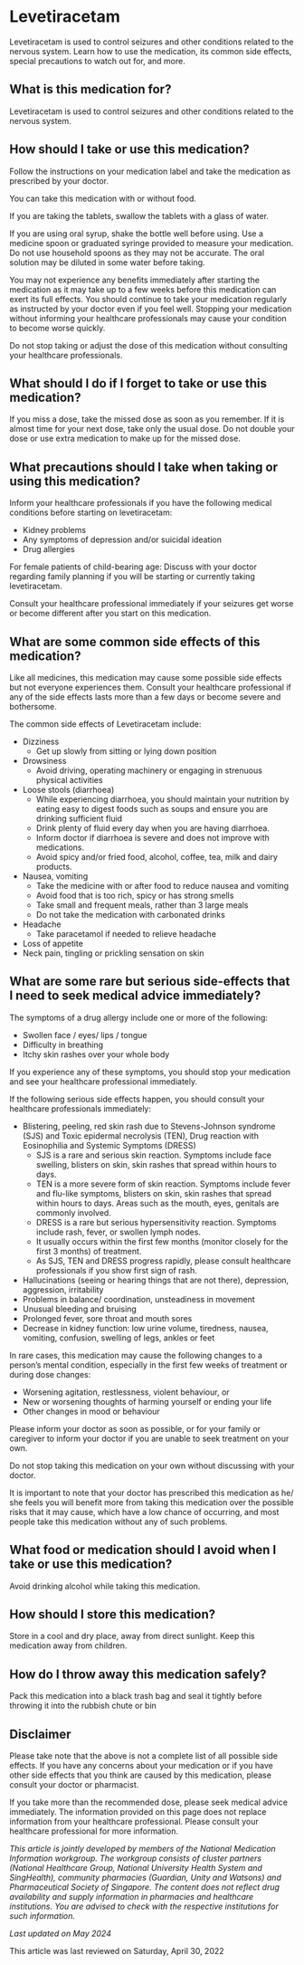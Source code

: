 # Levetiracetam

Levetiracetam is used to control seizures and other conditions related to the nervous system. Learn how to use the medication, its common side effects, special precautions to watch out for, and more.

What is this medication for?
----------------------------

Levetiracetam is used to control seizures and other conditions related to the nervous system.

How should I take or use this medication?
-----------------------------------------

Follow the instructions on your medication label and take the medication as prescribed by your doctor.

You can take this medication with or without food.

If you are taking the tablets, swallow the tablets with a glass of water.

If you are using oral syrup, shake the bottle well before using. Use a medicine spoon or graduated syringe provided to measure your medication. Do not use household spoons as they may not be accurate. The oral solution may be diluted in some water before taking.

You may not experience any benefits immediately after starting the medication as it may take up to a few weeks before this medication can exert its full effects. You should continue to take your medication regularly as instructed by your doctor even if you feel well. Stopping your medication without informing your healthcare professionals may cause your condition to become worse quickly.

Do not stop taking or adjust the dose of this medication without consulting your healthcare professionals.

What should I do if I forget to take or use this medication?
------------------------------------------------------------

If you miss a dose, take the missed dose as soon as you remember. If it is almost time for your next dose, take only the usual dose. Do not double your dose or use extra medication to make up for the missed dose.

What precautions should I take when taking or using this medication?
--------------------------------------------------------------------

Inform your healthcare professionals if you have the following medical conditions before starting on levetiracetam:

* Kidney problems
* Any symptoms of depression and/or suicidal ideation
* Drug allergies

For female patients of child-bearing age: Discuss with your doctor regarding family planning if you will be starting or currently taking levetiracetam.

Consult your healthcare professional immediately if your seizures get worse or become different after you start on this medication.

What are some common side effects of this medication?
-----------------------------------------------------

Like all medicines, this medication may cause some possible side effects but not everyone experiences them. Consult your healthcare professional if any of the side effects lasts more than a few days or become severe and bothersome.

The common side effects of Levetiracetam include:

* Dizziness
  + Get up slowly from sitting or lying down position
* Drowsiness
  + Avoid driving, operating machinery or engaging in strenuous physical activities
* Loose stools (diarrhoea)
  + While experiencing diarrhoea, you should maintain your nutrition by eating easy to digest foods such as soups and ensure you are drinking sufficient fluid
  + Drink plenty of fluid every day when you are having diarrhoea.
  + Inform doctor if diarrhoea is severe and does not improve with medications.
  + Avoid spicy and/or fried food, alcohol, coffee, tea, milk and dairy products.
* Nausea, vomiting
  + Take the medicine with or after food to reduce nausea and vomiting
  + Avoid food that is too rich, spicy or has strong smells
  + Take small and frequent meals, rather than 3 large meals
  + Do not take the medication with carbonated drinks
* Headache
  + Take paracetamol if needed to relieve headache
* Loss of appetite
* Neck pain, tingling or prickling sensation on skin

What are some rare but serious side-effects that I need to seek medical advice immediately?
-------------------------------------------------------------------------------------------

The symptoms of a drug allergy include one or more of the following:

* Swollen face / eyes/ lips / tongue
* Difficulty in breathing
* Itchy skin rashes over your whole body

If you experience any of these symptoms, you should stop your medication and see your healthcare professional immediately.

If the following serious side effects happen, you should consult your healthcare professionals immediately:

* Blistering, peeling, red skin rash due to Stevens-Johnson syndrome (SJS) and Toxic epidermal necrolysis (TEN), Drug reaction with Eosinophilia and Systemic Symptoms (DRESS)
  + SJS is a rare and serious skin reaction. Symptoms include face swelling, blisters on skin, skin rashes that spread within hours to days.
  + TEN is a more severe form of skin reaction. Symptoms include fever and flu-like symptoms, blisters on skin, skin rashes that spread within hours to days. Areas such as the mouth, eyes, genitals are commonly involved.
  + DRESS is a rare but serious hypersensitivity reaction. Symptoms include rash, fever, or swollen lymph nodes.
  + It usually occurs within the first few months (monitor closely for the first 3 months) of treatment.
  + As SJS, TEN and DRESS progress rapidly, please consult healthcare professionals if you show first sign of rash.
* Hallucinations (seeing or hearing things that are not there), depression, aggression, irritability
* Problems in balance/ coordination, unsteadiness in movement
* Unusual bleeding and bruising
* Prolonged fever, sore throat and mouth sores
* Decrease in kidney function: low urine volume, tiredness, nausea, vomiting, confusion, swelling of legs, ankles or feet

In rare cases, this medication may cause the following changes to a person’s mental condition, especially in the first few weeks of treatment or during dose changes:

* Worsening agitation, restlessness, violent behaviour, or
* New or worsening thoughts of harming yourself or ending your life
* Other changes in mood or behaviour

Please inform your doctor as soon as possible, or for your family or caregiver to inform your doctor if you are unable to seek treatment on your own.

Do not stop taking this medication on your own without discussing with your doctor.

It is important to note that your doctor has prescribed this medication as he/ she feels you will benefit more from taking this medication over the possible risks that it may cause, which have a low chance of occurring, and most people take this medication without any of such problems.

What food or medication should I avoid when I take or use this medication?
--------------------------------------------------------------------------

Avoid drinking alcohol while taking this medication.

How should I store this medication?
-----------------------------------

Store in a cool and dry place, away from direct sunlight. Keep this medication away from children.

How do I throw away this medication safely?
-------------------------------------------

Pack this medication into a black trash bag and seal it tightly before throwing it into the rubbish chute or bin

Disclaimer
----------

Please take note that the above is not a complete list of all possible side effects. If you have any concerns about your medication or if you have other side effects that you think are caused by this medication, please consult your doctor or pharmacist.

If you take more than the recommended dose, please seek medical advice immediately. The information provided on this page does not replace information from your healthcare professional. Please consult your healthcare professional for more information.

*This article is jointly developed by members of the National Medication Information workgroup. The workgroup consists of cluster partners (National Healthcare Group, National University Health System and SingHealth), community pharmacies (Guardian, Unity and Watsons) and Pharmaceutical Society of Singapore. The content does not reflect drug availability and supply information in pharmacies and healthcare institutions. You are advised to check with the respective institutions for such information.*

*Last updated on May 2024*

This article was last reviewed on
Saturday, April 30, 2022